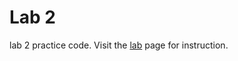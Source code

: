 Lab 2
==========

lab 2 practice code. Visit the [lab](http://bits.usc.edu/cs104/labs/lab01.html) page for instruction.
